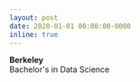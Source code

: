 ```yaml
---
layout: post
date: 2020-01-01 00:00:00-0000
inline: true
---
```


**Berkeley**  
Bachelor's in Data Science
